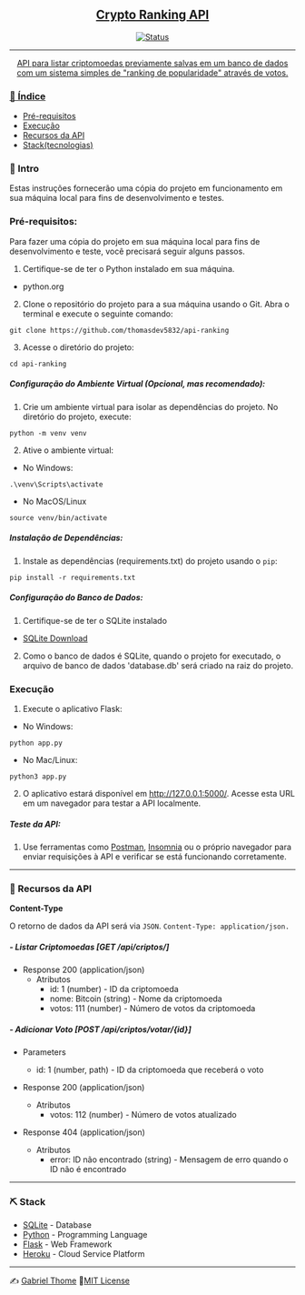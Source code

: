 <p align="center">
  <a href="" rel="noopener">
</p>

<h2 align="center">Crypto Ranking API</h2>

<div align="center">

![Status](https://img.shields.io/badge/status-active-success.svg)

</div>

---

<p align="center">API para listar criptomoedas previamente salvas em um banco de dados com um sistema simples de "ranking de popularidade" através de votos.
    <br> 
</p>

### 📝 Índice

- [Pré-requisitos](#pre)
- [Execução](#execucao)
- [Recursos da API](#recursos)
- [Stack(tecnologias)](#stack)

### 🏁 Intro <a name = "intro"></a>
Estas instruções fornecerão uma cópia do projeto em funcionamento em sua máquina local para fins de desenvolvimento e testes.

### Pré-requisitos: <a name = "pre"></a>

Para fazer uma cópia do projeto em sua máquina local para fins de desenvolvimento e teste, você precisará seguir alguns passos.

1. Certifique-se de ter o Python instalado em sua máquina.  
  - python.org

2. Clone o repositório do projeto para a sua máquina usando o Git. Abra o terminal e execute o seguinte comando:

```
git clone https://github.com/thomasdev5832/api-ranking
```
3. Acesse o diretório do projeto:
```
cd api-ranking
```
##### Configuração do Ambiente Virtual (Opcional, mas recomendado):
1. Crie um ambiente virtual para isolar as dependências do projeto. No diretório do projeto, execute:
```
python -m venv venv
```
2. Ative o ambiente virtual:
- No Windows:
```
.\venv\Scripts\activate
```
- No MacOS/Linux
```
source venv/bin/activate
```
##### Instalação de Dependências: 
1. Instale as dependências (requirements.txt) do projeto usando o `pip`:
```
pip install -r requirements.txt
```

##### Configuração do Banco de Dados:
1. Certifique-se de ter o SQLite instalado
- [SQLite Download](https://www.sqlite.org/download.html)
2. Como o banco de dados é SQLite, quando o projeto for executado, o arquivo de banco de dados 'database.db' será criado na raiz do projeto.

### Execução <a name = "execucao"></a>

1. Execute o aplicativo Flask:
- No Windows:
```
python app.py
```
- No Mac/Linux:
```
python3 app.py
```
2. O aplicativo estará disponível em http://127.0.0.1:5000/. 
 Acesse esta URL em um navegador para testar a API localmente.

##### Teste da API:
1. Use ferramentas como [Postman](https://www.postman.com/), [Insomnia](https://insomnia.rest/) ou o próprio navegador para enviar requisições à API e verificar se está funcionando corretamente.

---

### 🚀 Recursos da API <a name="recursos"></a>

**Content-Type**

O retorno de dados da API será via `JSON`.
`Content-Type: application/json.`


##### - Listar Criptomoedas [GET /api/criptos/]

+ Response 200 (application/json)
  + Atributos
    - id: 1 (number) - ID da criptomoeda
    - nome: Bitcoin (string) - Nome da criptomoeda
    - votos: 111 (number) - Número de votos da criptomoeda


##### - Adicionar Voto [POST /api/criptos/votar/{id}]

+ Parameters
  + id: 1 (number, path) - ID da criptomoeda que receberá o voto

+ Response 200 (application/json)
  + Atributos
    - votos: 112 (number) - Número de votos atualizado

+ Response 404 (application/json)
  + Atributos
    - error: ID não encontrado (string) - Mensagem de erro quando o ID não é encontrado

---

### ⛏️ Stack <a name = "stack"></a>

- [SQLite](https://www.sqlite.org/index.html) - Database
- [Python](https://www.python.org/) - Programming Language
- [Flask](https://flask.palletsprojects.com/) - Web Framework
- [Heroku](https://www.heroku.com/) - Cloud Service Platform

---

✍️ [Gabriel Thome](https://github.com/thomasdev5832/) 
📝[MIT License](https://opensource.org/license/mit/) 

